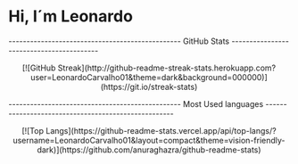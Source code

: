 # Hi, I´m Leonardo

------------------------------------------------ GitHub Stats -----------------------------------------
<div align="center">
[![GitHub Streak](http://github-readme-streak-stats.herokuapp.com?user=LeonardoCarvalho01&theme=dark&background=000000)](https://git.io/streak-stats)
</div>

------------------------------------------------ Most Used languages ----------------------------------------------------

<div align="center">
[![Top Langs](https://github-readme-stats.vercel.app/api/top-langs/?username=LeonardoCarvalho01&layout=compact&theme=vision-friendly-dark)](https://github.com/anuraghazra/github-readme-stats)
</div>
